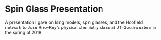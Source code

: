 # Spin Glass Presentation

A presentation I gave on Ising models, spin glasses, and the Hopfield network to Jose Rizo-Rey's physical chemistry class at UT-Southwestern in the spring of 2018.
